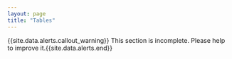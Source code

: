 ```yaml
---
layout: page
title: "Tables"
---
```


{{site.data.alerts.callout_warning}} This section is incomplete. Please help to improve it.{{site.data.alerts.end}} 